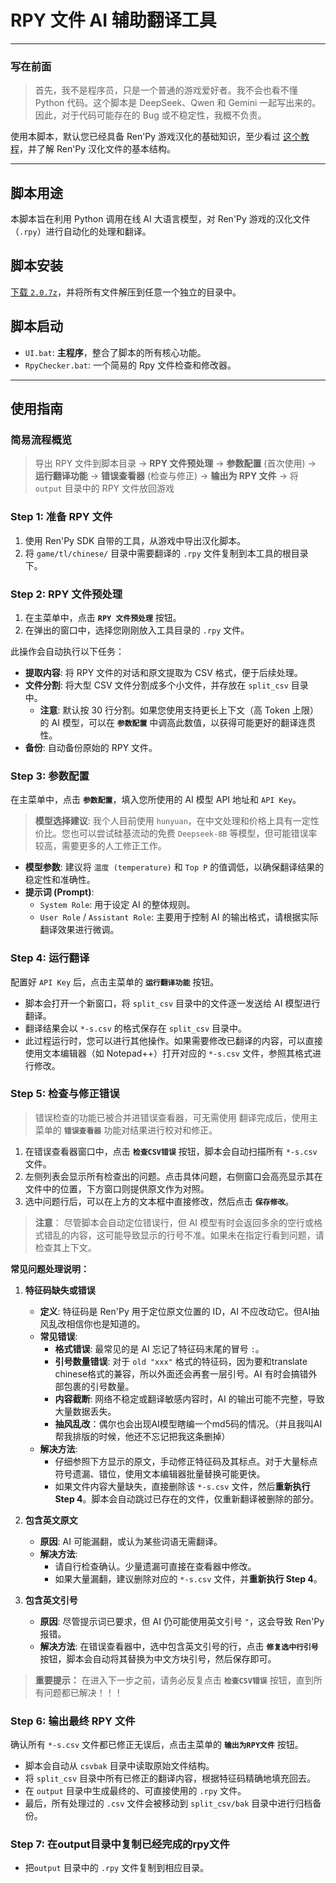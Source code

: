 # RPY 文件 AI 辅助翻译工具

---

### **写在前面**

> 首先，我不是程序员，只是一个普通的游戏爱好者。我不会也看不懂 Python 代码。这个脚本是 DeepSeek、Qwen 和 Gemini 一起写出来的。因此，对于代码可能存在的 Bug 或不稳定性，我概不负责。

使用本脚本，默认您已经具备 Ren'Py 游戏汉化的基础知识，至少看过 [这个教程](https://www.bilibili.com/opus/852578762356686848 "大概是我目前见过最好的Renpy游戏翻译教程V2.0")，并了解 Ren'Py 汉化文件的基本结构。

---

## **脚本用途**

本脚本旨在利用 Python 调用在线 AI 大语言模型，对 Ren'Py 游戏的汉化文件（`.rpy`）进行自动化的处理和翻译。

## **脚本安装**

[下载 `2.0.7z`](https://github.com/mystbat/renpy-tran/releases/tag/v2.0)，并将所有文件解压到任意一个独立的目录中。

## **脚本启动**

-   `UI.bat`: **主程序**，整合了脚本的所有核心功能。
-   `RpyChecker.bat`: 一个简易的 Rpy 文件检查和修改器。

---

## **使用指南**

### **简易流程概览**

> 导出 RPY 文件到脚本目录 -> **RPY 文件预处理** -> **参数配置** (首次使用) -> **运行翻译功能** -> **错误查看器** (检查与修正) -> **输出为 RPY 文件** -> 将 `output` 目录中的 RPY 文件放回游戏

### **Step 1: 准备 RPY 文件**

1.  使用 Ren'Py SDK 自带的工具，从游戏中导出汉化脚本。
2.  将 `game/tl/chinese/` 目录中需要翻译的 `.rpy` 文件复制到本工具的根目录下。

### **Step 2: RPY 文件预处理**

1.  在主菜单中，点击 **`RPY 文件预处理`** 按钮。
2.  在弹出的窗口中，选择您刚刚放入工具目录的 `.rpy` 文件。

此操作会自动执行以下任务：
-   **提取内容**: 将 RPY 文件的对话和原文提取为 CSV 格式，便于后续处理。
-   **文件分割**: 将大型 CSV 文件分割成多个小文件，并存放在 `split_csv` 目录中。
    -   **注意**: 默认按 30 行分割。如果您使用支持更长上下文（高 Token 上限）的 AI 模型，可以在 **`参数配置`** 中调高此数值，以获得可能更好的翻译连贯性。
-   **备份**: 自动备份原始的 RPY 文件。

### **Step 3: 参数配置**

在主菜单中，点击 **`参数配置`**，填入您所使用的 AI 模型 API 地址和 `API Key`。

> **模型选择建议**:
> 我个人目前使用 `hunyuan`，在中文处理和价格上具有一定性价比。您也可以尝试硅基流动的免费 `Deepseek-8B` 等模型，但可能错误率较高，需要更多的人工修正工作。

-   **模型参数**: 建议将 `温度 (temperature)` 和 `Top P` 的值调低，以确保翻译结果的稳定性和准确性。
-   **提示词 (Prompt)**:
    -   `System Role`: 用于设定 AI 的整体规则。
    -   `User Role` / `Assistant Role`: 主要用于控制 AI 的输出格式，请根据实际翻译效果进行微调。

### **Step 4: 运行翻译**

配置好 `API Key` 后，点击主菜单的 **`运行翻译功能`** 按钮。

-   脚本会打开一个新窗口，将 `split_csv` 目录中的文件逐一发送给 AI 模型进行翻译。
-   翻译结果会以 `*-s.csv` 的格式保存在 `split_csv` 目录中。
-   此过程运行时，您可以进行其他操作。如果需要修改已翻译的内容，可以直接使用文本编辑器（如 Notepad++）打开对应的 `*-s.csv` 文件，参照其格式进行修改。

### **Step 5: 检查与修正错误**

>错误检查的功能已被合并进错误查看器，可无需使用
翻译完成后，使用主菜单的 **`错误查看器`** 功能对结果进行校对和修正。

1.  在错误查看器窗口中，点击 **`检查CSV错误`** 按钮，脚本会自动扫描所有 `*-s.csv` 文件。
2.  左侧列表会显示所有检查出的问题。点击具体问题，右侧窗口会高亮显示其在文件中的位置，下方窗口则提供原文作为对照。
3.  选中问题行后，可以在上方的文本框中直接修改，然后点击 **`保存修改`**。

> **注意**：
> 尽管脚本会自动定位错误行，但 AI 模型有时会返回多余的空行或格式错乱的内容，这可能导致显示的行号不准。如果未在指定行看到问题，请检查其上下文。

**常见问题处理说明：**

1.  **特征码缺失或错误**
    -   **定义**: 特征码是 Ren'Py 用于定位原文位置的 ID，AI 不应改动它。但AI抽风乱改相信你也是知道的。
    -   **常见错误**:
        -   **格式错误**: 最常见的是 AI 忘记了特征码末尾的冒号 `:`。
        -   **引号数量错误**: 对于 `old "xxx"` 格式的特征码，因为要和translate chinese格式的兼容，所以外面还会再套一层引号。AI 有时会搞错外部包裹的引号数量。
        -   **内容截断**: 网络不稳定或翻译敏感内容时，AI 的输出可能不完整，导致大量数据丢失。
        -   **抽风乱改**：偶尔也会出现AI模型瞎编一个md5码的情况。（并且我叫AI帮我排版的时候，他还不忘记把我这条删掉）
    -   **解决方法**:
        -   仔细参照下方显示的原文，手动修正特征码及其标点。对于大量标点符号遗漏、错位，使用文本编辑器批量替换可能更快。
        -   如果文件内容大量缺失，直接删除该 `*-s.csv` 文件，然后**重新执行 Step 4**。脚本会自动跳过已存在的文件，仅重新翻译被删除的部分。

2.  **包含英文原文**
    -   **原因**: AI 可能漏翻，或认为某些词语无需翻译。
    -   **解决方法**:
        -   请自行检查确认。少量遗漏可直接在查看器中修改。
        -   如果大量漏翻，建议删除对应的 `*-s.csv` 文件，并**重新执行 Step 4**。

3.  **包含英文引号**
    -   **原因**: 尽管提示词已要求，但 AI 仍可能使用英文引号 `"`，这会导致 Ren'Py 报错。
    -   **解决方法**: 在错误查看器中，选中包含英文引号的行，点击 **`修复选中行引号`** 按钮，脚本会自动将其替换为中文方块引号，然后保存即可。

> **重要提示：**
> 在进入下一步之前，请务必反复点击 **`检查CSV错误`** 按钮，直到所有问题都已解决！！！

### **Step 6: 输出最终 RPY 文件**

确认所有 `*-s.csv` 文件都已修正无误后，点击主菜单的 **`输出为RPY文件`** 按钮。

-   脚本会自动从 `csvbak` 目录中读取原始文件结构。
-   将 `split_csv` 目录中所有已修正的翻译内容，根据特征码精确地填充回去。
-   在 `output` 目录中生成最终的、可直接使用的 `.rpy` 文件。
-   最后，所有处理过的 `.csv` 文件会被移动到 `split_csv/bak` 目录中进行归档备份。

### **Step 7: 在output目录中复制已经完成的rpy文件**

 -   把`output` 目录中的 `.rpy` 文件复制到相应目录。

